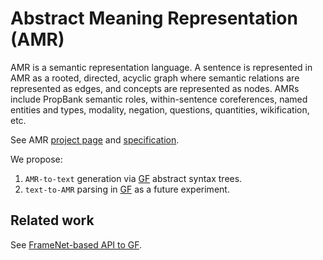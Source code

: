 Abstract Meaning Representation (AMR)
=====================================

AMR is a semantic representation language. A sentence is represented in AMR as a rooted, directed, acyclic graph where semantic relations are represented as edges, and concepts are represented as nodes. AMRs include PropBank semantic roles, within-sentence coreferences, named entities and types, modality, negation, questions, quantities, wikification, etc.

See AMR [project page](http://amr.isi.edu/) and [specification](https://github.com/amrisi/amr-guidelines/blob/master/amr.md).

We propose:

1. `AMR-to-text` generation via [GF](http://www.grammaticalframework.org/) abstract syntax trees.
1. `text-to-AMR` parsing in [GF](http://www.grammaticalframework.org/) as a future experiment.

Related work
------------

See [FrameNet-based API to GF](https://github.com/GrammaticalFramework/gf-contrib/tree/master/framenet).
